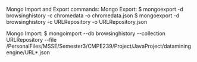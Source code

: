 Mongo Import and Export commands:
Mongo Export:
$ mongoexport -d browsinghistory -c chromedata -o chromedata.json
$ mongoexport -d browsinghistory -c URLRepository -o URLRepository.json


Mongo Import:
$ mongoimport --db browsinghistory --collection URLRepository --file /PersonalFiles/MSSE/Semester3/CMPE239/Project/JavaProject/dataminingengine/URL*.json
